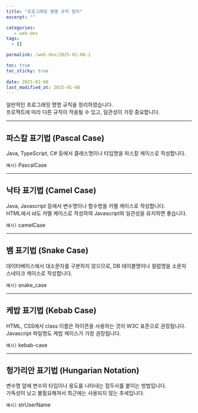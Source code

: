 ```yaml
---
title: "프로그래밍 명명 규칙 정리"
excerpt: ""

categories:
   - web-dev
tags:
  - []

permalink: /web-dev/2025-01-08-1

toc: true
toc_sticky: true
 
date: 2025-01-08
last_modified_at: 2025-01-08
---
```


일반적인 프로그래밍 명명 규칙을 정리하였습니다.  
프로젝트에 따라 다른 규칙이 적용될 수 있고, 일관성이 가장 중요합니다.

---

## 파스칼 표기법 (Pascal Case)

Java, TypeScript, C# 등에서 클래스명이나 타입명을 파스칼 케이스로 작성합니다.

`예시)` PascalCase

---

## 낙타 표기법 (Camel Case)

Java, Javascript 등에서 변수명이나 함수명을 카멜 케이스로 작성합니다.  
HTML에서 id도 카멜 케이스로 작성하여 Javascript와 일관성을 유지하면 좋습니다.

`예시)` camelCase

---

## 뱀 표기법 (Snake Case)

데이터베이스에서 대소문자를 구분하지 않으므로, DB 테이블명이나 컬럼명을 소문자 스네이크 케이스로 작성합니다.

`예시)` snake_case

---

## 케밥 표기법 (Kebab Case)

HTML, CSS에서 class 이름은 하이픈을 사용하는 것이 W3C 표준으로 권장됩니다.  
Javascript 파일명도 케밥 케이스가 가장 권장됩니다.

`예시)` kebab-case

---

## 헝가리안 표기법 (Hungarian Notation)

변수명 앞에 변수의 타입이나 용도를 나타내는 접두사를 붙이는 방법입니다.  
가독성이 낮고 불필요해져서 최근에는 사용되지 않는 추세입니다.

`예시)` strUserName
